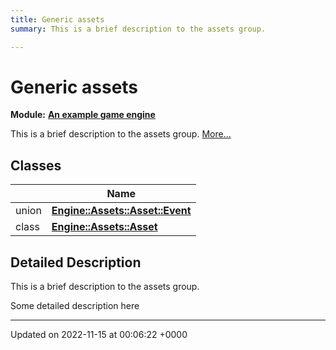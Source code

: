 ```yaml
---
title: Generic assets
summary: This is a brief description to the assets group. 

---
```


# Generic assets

**Module:** **[An example game engine](/modules/group__Engine.md)**

This is a brief description to the assets group.  [More...](#detailed-description)

## Classes

|                | Name           |
| -------------- | -------------- |
| union | **[Engine::Assets::Asset::Event](/classes/unionEngine_1_1Assets_1_1Asset_1_1Event.md)**  |
| class | **[Engine::Assets::Asset](/classes/classEngine_1_1Assets_1_1Asset.md)**  |

## Detailed Description

This is a brief description to the assets group. 

Some detailed description here 






-------------------------------

Updated on 2022-11-15 at 00:06:22 +0000